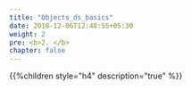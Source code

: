 ```yaml
---
title: "Objects_ds_basics"
date: 2018-12-06T12:48:55+05:30
weight: 2
pre: <b>2. </b>
chapter: false
---
```


{{%children style="h4" description="true" %}}
